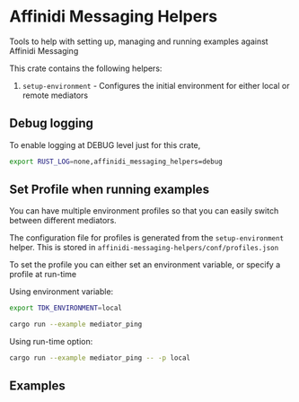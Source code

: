 # Affinidi Messaging Helpers

Tools to help with setting up, managing and running examples against Affinidi Messaging

This crate contains the following helpers:

  1. `setup-environment` - Configures the initial environment for either local or remote mediators

## Debug logging

To enable logging at DEBUG level just for this crate,

```bash
export RUST_LOG=none,affinidi_messaging_helpers=debug
```

## Set Profile when running examples

You can have multiple environment profiles so that you can easily switch between different mediators.

The configuration file for profiles is generated from the `setup-environment` helper. This is stored in `affinidi-messaging-helpers/conf/profiles.json`

To set the profile you can either set an environment variable, or specify a profile at run-time

Using environment variable:

```bash
export TDK_ENVIRONMENT=local

cargo run --example mediator_ping
```

Using run-time option:

```bash
cargo run --example mediator_ping -- -p local
```

## Examples
